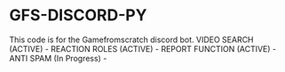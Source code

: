 # GFS-DISCORD-PY 

This code is for the Gamefromscratch discord bot.
VIDEO SEARCH (ACTIVE) -
REACTION ROLES (ACTIVE) -
REPORT FUNCTION (ACTIVE) -
ANTI SPAM (In Progress) -
